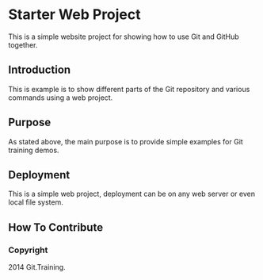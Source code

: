 # Starter Web Project

This is a simple website project for showing how to use Git and GitHub together.

## Introduction

This is example is to show different parts of the Git repository and various commands using a web project.
## Purpose

As stated above, the main purpose is to provide simple examples for Git training demos. 

## Deployment

This is a simple web project, deployment can be on any web server or even local file system.

## How To Contribute

### Copyright

2014 Git.Training.
